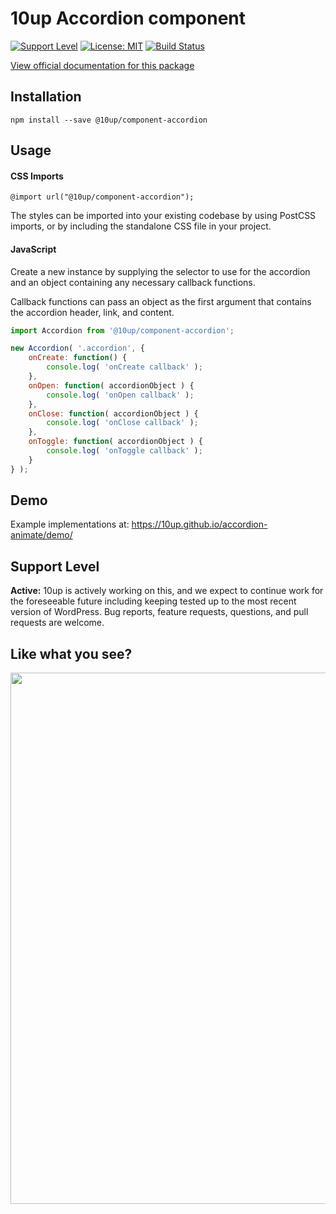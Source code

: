 # 10up Accordion component

[![Support Level](https://img.shields.io/badge/support-active-green.svg)](#support-level) [![License: MIT](https://img.shields.io/badge/License-MIT-yellow.svg)](https://opensource.org/licenses/MIT) [![Build Status][cli-img]][cli-url]

[cli-img]: https://github.com/10up/component-accordion/workflows/Automated%20Tests/badge.svg
[cli-url]: https://github.com/10up/component-accordion/actions?query=workflow%3A%22Automated+Tests%22

[View official documentation for this package](https://baseline.10up.com/component/accordion)

## Installation

`npm install --save @10up/component-accordion`

## Usage

#### CSS Imports

`@import url("@10up/component-accordion");`

The styles can be imported into your existing codebase by using PostCSS imports, or by including the standalone CSS file in your project.

#### JavaScript

Create a new instance by supplying the selector to use for the accordion and an object containing any necessary callback functions.

Callback functions can pass an object as the first argument that contains the accordion header, link, and content.

```javascript
import Accordion from '@10up/component-accordion';

new Accordion( '.accordion', {
	onCreate: function() {
		console.log( 'onCreate callback' );
	},
	onOpen: function( accordionObject ) {
		console.log( 'onOpen callback' );
	},
	onClose: function( accordionObject ) {
		console.log( 'onClose callback' );
	},
	onToggle: function( accordionObject ) {
		console.log( 'onToggle callback' );
	}
} );
```

## Demo

Example implementations at: https://10up.github.io/accordion-animate/demo/

## Support Level

**Active:** 10up is actively working on this, and we expect to continue work for the foreseeable future including keeping tested up to the most recent version of WordPress.  Bug reports, feature requests, questions, and pull requests are welcome.

## Like what you see?

<a href="http://10up.com/contact/"><img src="https://10updotcom-wpengine.s3.amazonaws.com/uploads/2016/10/10up-Github-Banner.png" width="850"></a>
